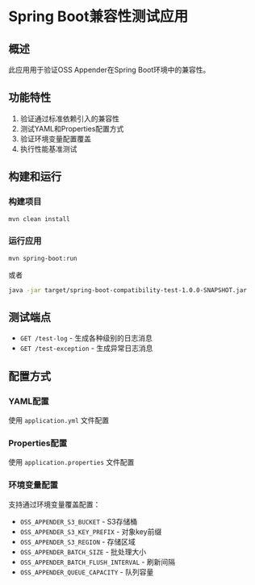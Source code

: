 # Spring Boot兼容性测试应用

## 概述
此应用用于验证OSS Appender在Spring Boot环境中的兼容性。

## 功能特性
1. 验证通过标准依赖引入的兼容性
2. 测试YAML和Properties配置方式
3. 验证环境变量配置覆盖
4. 执行性能基准测试

## 构建和运行

### 构建项目
```bash
mvn clean install
```

### 运行应用
```bash
mvn spring-boot:run
```

或者
```bash
java -jar target/spring-boot-compatibility-test-1.0.0-SNAPSHOT.jar
```

## 测试端点
- `GET /test-log` - 生成各种级别的日志消息
- `GET /test-exception` - 生成异常日志消息

## 配置方式

### YAML配置
使用 `application.yml` 文件配置

### Properties配置
使用 `application.properties` 文件配置

### 环境变量配置
支持通过环境变量覆盖配置：
- `OSS_APPENDER_S3_BUCKET` - S3存储桶
- `OSS_APPENDER_S3_KEY_PREFIX` - 对象key前缀
- `OSS_APPENDER_S3_REGION` - 存储区域
- `OSS_APPENDER_BATCH_SIZE` - 批处理大小
- `OSS_APPENDER_BATCH_FLUSH_INTERVAL` - 刷新间隔
- `OSS_APPENDER_QUEUE_CAPACITY` - 队列容量